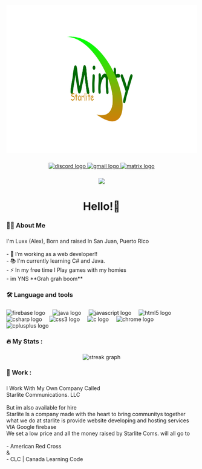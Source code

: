 <div align="center">
  <img height="390" src="https://github.com/Mintybich/mintybich/blob/main/Untitled-1.png?raw=true"  />
</div>

###

<div align="center">
  <a href="https://discord.com/users/1232836812460920872" target="_blank">
    <img src="https://img.shields.io/static/v1?message=Discord&logo=discord&label=&color=7289DA&logoColor=white&labelColor=&style=for-the-badge" height="26" alt="discord logo"  />
  </a>
  <a href="al.vel.guz@gmail.com" target="_blank">
    <img src="https://img.shields.io/static/v1?message=Gmail&logo=gmail&label=&color=D14836&logoColor=white&labelColor=&style=for-the-badge" height="26" alt="gmail logo"  />
  </a>
  <a href="https://cash.app/$El1Albino" target="_blank">
    <img src="https://img.shields.io/static/v1?message=Cashapp&logo=matrix&label=&color=000000&logoColor=black&labelColor=000000&style=for-the-badge" height="26" alt="matrix logo"  />
  </a>
</div>

###

<div align="center">
  <img src="https://visitor-badge.laobi.icu/badge?page_id=Mintybich.Mintybich&right_color=darkgreen"  />
</div>

###

<h1 align="center">Hello!👋</h1>

###

<h3 align="left">👩‍💻  About Me</h3>

###

<p align="left">I'm Luxx (Alex), Born and raised In San Juan, Puerto RIco<br><br>- 🔭 I’m working as a web developer!!<br>- 📚 I'm currently learning C# and Java.<br>- ⚡ In my free time I Play games with my homies<br>- im YNS **Grah grah boom**</p>

###

<h3 align="left">🛠 Language and tools</h3>

###

<div align="left">
  <img src="https://cdn.jsdelivr.net/gh/devicons/devicon/icons/firebase/firebase-plain-wordmark.svg" height="40" alt="firebase logo"  />
  <img width="12" />
  <img src="https://cdn.jsdelivr.net/gh/devicons/devicon/icons/java/java-original.svg" height="40" alt="java logo"  />
  <img width="12" />
  <img src="https://cdn.jsdelivr.net/gh/devicons/devicon/icons/javascript/javascript-original.svg" height="40" alt="javascript logo"  />
  <img width="12" />
  <img src="https://cdn.jsdelivr.net/gh/devicons/devicon/icons/html5/html5-original.svg" height="40" alt="html5 logo"  />
  <img width="12" />
  <img src="https://cdn.jsdelivr.net/gh/devicons/devicon/icons/csharp/csharp-original.svg" height="40" alt="csharp logo"  />
  <img width="12" />
  <img src="https://cdn.jsdelivr.net/gh/devicons/devicon/icons/css3/css3-original.svg" height="40" alt="css3 logo"  />
  <img width="12" />
  <img src="https://cdn.jsdelivr.net/gh/devicons/devicon/icons/c/c-original.svg" height="40" alt="c logo"  />
  <img width="12" />
  <img src="https://cdn.jsdelivr.net/gh/devicons/devicon/icons/chrome/chrome-original.svg" height="40" alt="chrome logo"  />
  <img width="12" />
  <img src="https://cdn.jsdelivr.net/gh/devicons/devicon/icons/cplusplus/cplusplus-original.svg" height="40" alt="cplusplus logo"  />
</div>

###

<h3 align="left">🔥   My Stats :</h3>

###

<div align="center">
  <img src="https://streak-stats.demolab.com?user=Mintybich&locale=en&mode=daily&theme=dark&hide_border=false&border_radius=5&order=3" height="220" alt="streak graph"  />
</div>

###

<h3 align="left">💼 Work :</h3>

###

<p align="left">I Work With My Own Company Called<br>Starlite Communications. LLC<br><br>But im also available for hire<br>Starlite Is a company made with the heart to bring communitys together <br>what we do at starlite is provide website developing and hosting services  VIA Google firebase<br>We set a low price and all the money raised by Starlite Coms. will all go to  <br><br>- American Red Cross<br>&<br>- CLC | Canada Learning Code</p>

###
